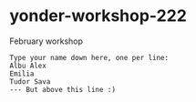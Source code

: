 # yonder-workshop-222
February workshop
```
Type your name down here, one per line:
Albu Alex
Emilia
Tudor Sava
--- But above this line :)
